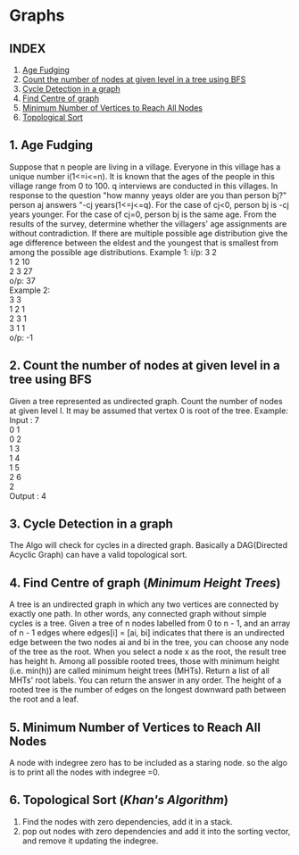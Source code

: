 # Graphs
## INDEX
1. [Age Fudging](https://github.com/kanti170102041/Code_Bank/new/kanti170102041-patch-1/Graphs#1-age-fudging)
2. [Count the number of nodes at given level in a tree using BFS](https://github.com/kanti170102041/Code_Bank/new/kanti170102041-patch-1/Graphs#2-count-the-number-of-nodes-at-given-level-in-a-tree-using-bfs)
3. [Cycle Detection in a graph](https://github.com/kanti170102041/Code_Bank/new/kanti170102041-patch-1/Graphs#3-cycle-detection-in-a-graph)
4. [Find Centre of graph](https://github.com/kanti170102041/Code_Bank/new/kanti170102041-patch-1/Graphs#4-find-centre-of-graph-minimum-height-trees)
5. [Minimum Number of Vertices to Reach All Nodes](https://github.com/kanti170102041/Code_Bank/new/kanti170102041-patch-1/Graphs#5-minimum-number-of-vertices-to-reach-all-nodes)
6. [Topological Sort](https://github.com/kanti170102041/Code_Bank/new/kanti170102041-patch-1/Graphs#6-topological-sort-khans-algorithm)




## 1. **Age Fudging**

Suppose that n people are living in a village. Everyone in this village has a unique number i(1<=i<=n). It is known that the ages of the people in this village range from 0 to 100.
q interviews are conducted in this villages. In response to the question "how manny yeays older are you than person bj?" person aj answers "-cj years(1<=j<=q). For the case of cj<0, person bj is -cj years younger. For the case of cj=0, person bj is the same age.
From the results of the survey, determine whether the villagers' age assignments are without contradiction. If there are multiple possible age distribution give the age difference between the eldest and the youngest that is smallest from among the possible age distributions.
Example 1:
i/p:
  3 2<br />
  1 2 10<br />
  2 3 27<br />
o/p: 37<br />
Example 2:<br />
  3 3<br />
  1 2 1<br />
  2 3 1<br />
  3 1 1<br />
o/p: -1

## 2. **Count the number of nodes at given level in a tree using BFS**

Given a tree represented as undirected graph. Count the number of nodes at given level l. It may be assumed that vertex 0 is root of the tree.
Example:
Input :   7<br />
          0 1<br />
          0 2<br />
          1 3<br />
          1 4<br />
          1 5<br />
          2 6<br />
          2<br />
Output :  4

## 3. **Cycle Detection in a graph**

The Algo will check for cycles in a directed graph. Basically a DAG(Directed Acyclic Graph) can have a valid topological sort.

## 4. **Find Centre of graph** (*Minimum Height Trees*)
      
A tree is an undirected graph in which any two vertices are connected by exactly one path. In other words, any connected graph without simple cycles is a tree.
Given a tree of n nodes labelled from 0 to n - 1, and an array of n - 1 edges where edges[i] = [ai, bi] indicates that there is an undirected edge between the two nodes ai and bi in the tree,
you can choose any node of the tree as the root. When you select a node x as the root, the result tree has height h. Among all possible rooted trees, those with minimum height (i.e. min(h))  are called minimum height trees (MHTs).
Return a list of all MHTs' root labels. You can return the answer in any order.
The height of a rooted tree is the number of edges on the longest downward path between the root and a leaf.

## 5. **Minimum Number of Vertices to Reach All Nodes**
A node with indegree zero has to be included as a staring node.
so the algo is to print all the nodes with indegree =0.

## 6. **Topological Sort** (*Khan's Algorithm*)
1. Find the nodes with zero dependencies, add it in a stack.
2. pop out nodes with zero dependencies and add it into the sorting vector, and remove it updating the indegree.
